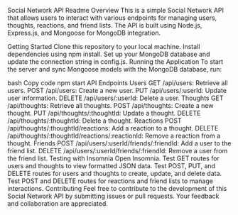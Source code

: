 

Social Network API Readme
Overview
This is a simple Social Network API that allows users to interact with various endpoints for managing users, thoughts, reactions, and friend lists. The API is built using Node.js, Express.js, and Mongoose for MongoDB integration.

Getting Started
Clone this repository to your local machine.
Install dependencies using npm install.
Set up your MongoDB database and update the connection string in config.js.
Running the Application
To start the server and sync Mongoose models with the MongoDB database, run:

bash
Copy code
npm start
API Endpoints
Users
GET /api/users: Retrieve all users.
POST /api/users: Create a new user.
PUT /api/users/:userId: Update user information.
DELETE /api/users/:userId: Delete a user.
Thoughts
GET /api/thoughts: Retrieve all thoughts.
POST /api/thoughts: Create a new thought.
PUT /api/thoughts/:thoughtId: Update a thought.
DELETE /api/thoughts/:thoughtId: Delete a thought.
Reactions
POST /api/thoughts/:thoughtId/reactions: Add a reaction to a thought.
DELETE /api/thoughts/:thoughtId/reactions/:reactionId: Remove a reaction from a thought.
Friends
POST /api/users/:userId/friends/:friendId: Add a user to the friend list.
DELETE /api/users/:userId/friends/:friendId: Remove a user from the friend list.
Testing with Insomnia
Open Insomnia.
Test GET routes for users and thoughts to view formatted JSON data.
Test POST, PUT, and DELETE routes for users and thoughts to create, update, and delete data.
Test POST and DELETE routes for reactions and friend lists to manage interactions.
Contributing
Feel free to contribute to the development of this Social Network API by submitting issues or pull requests. Your feedback and collaboration are appreciated.




